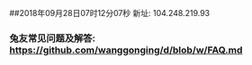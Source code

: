 ##2018年09月28日07时12分07秒 新址: 104.248.219.93
### 兔友常见问题及解答: https://github.com/wanggonging/d/blob/w/FAQ.md
